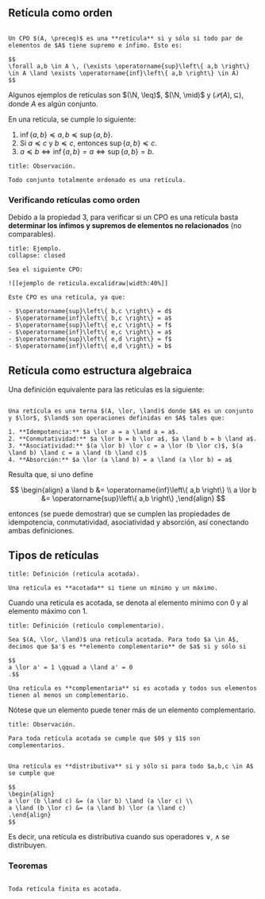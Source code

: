 ## Retícula como orden

```ad-definition

Un CPO $(A, \preceq)$ es una **retícula** si y sólo si todo par de elementos de $A$ tiene supremo e ínfimo. Esto es:

$$
\forall a,b \in A \, (\exists \operatorname{sup}\left\{ a,b \right\} \in A \land \exists \operatorname{inf}\left\{ a,b \right\} \in A)
$$

```

Algunos ejemplos de retículas son $(\N, \leq)$, $(\N, \mid)$ y $(\mathscr{P}(A), \subseteq)$, donde $A$ es algún conjunto.

En una retícula, se cumple lo siguiente:

1. $\operatorname{inf}\left\{ a,b \right\} \preceq a,b \preceq \operatorname{sup}\left\{ a,b \right\}$.
3. Si $a \preceq c$ y $b \preceq c$, entonces $\operatorname{sup}\left\{ a,b \right\} \preceq c$.
3. $a \preceq b \iff \operatorname{inf}\left\{ a,b \right\} = a \iff \operatorname{sup}\left\{ a,b \right\} = b$.

```ad-proposition
title: Observación.

Todo conjunto totalmente ordenado es una retícula.

```

### Verificando retículas como orden

Debido a la propiedad 3, para verificar si un CPO es una retícula basta **determinar los ínfimos y supremos de elementos no relacionados** (no comparables).

```ad-example
title: Ejemplo.
collapse: closed

Sea el siguiente CPO:

![[ejemplo de reticula.excalidraw|width:40%]]

Este CPO es una retícula, ya que:

- $\operatorname{sup}\left\{ b,c \right\} = d$
- $\operatorname{inf}\left\{ b,c \right\} = a$
- $\operatorname{sup}\left\{ e,c \right\} = f$
- $\operatorname{inf}\left\{ e,c \right\} = a$
- $\operatorname{sup}\left\{ e,d \right\} = f$
- $\operatorname{inf}\left\{ e,d \right\} = b$

```

## Retícula como estructura algebraica

Una definición equivalente para las retículas es la siguiente:

```ad-definition

Una retícula es una terna $(A, \lor, \land)$ donde $A$ es un conjunto y $\lor$, $\land$ son operaciones definidas en $A$ tales que:

1. **Idempotencia:** $a \lor a = a \land a = a$.
2. **Conmutatividad:** $a \lor b = b \lor a$, $a \land b = b \land a$.
3. **Asociatividad:** $(a \lor b) \lor c = a \lor (b \lor c)$, $(a \land b) \land c = a \land (b \land c)$
4. **Absorción:** $a \lor (a \land b) = a \land (a \lor b) = a$

```

Resulta que, si uno define

$$
\begin{align}
a \land b &= \operatorname{inf}\left\{ a,b \right\} \\
a \lor b &= \operatorname{sup}\left\{ a,b \right\}
,\end{align}
$$

entonces (se puede demostrar) que se cumplen las propiedades de idempotencia, conmutatividad, asociatividad y absorción, así conectando ambas definiciones.

## Tipos de retículas

```ad-definition
title: Definición (retícula acotada).

Una retícula es **acotada** si tiene un mínimo y un máximo. 

```

Cuando una retícula es acotada, se denota al elemento mínimo con $0$ y al elemento máximo con $1$.

```ad-definition
title: Definición (retículo complementario).

Sea $(A, \lor, \land)$ una retícula acotada. Para todo $a \in A$, decimos que $a'$ es **elemento complementario** de $a$ si y sólo si

$$
a \lor a' = 1 \qquad a \land a' = 0
.$$

Una retícula es **complementaria** si es acotada y todos sus elementos tienen al menos un complementario.

```

Nótese que un elemento puede tener más de un elemento complementario.

```ad-proposition
title: Observación.

Para toda retícula acotada se cumple que $0$ y $1$ son complementarios.

```

```ad-definition

Una retícula es **distributiva** si y sólo si para todo $a,b,c \in A$ se cumple que

$$
\begin{align}
a \lor (b \land c) &= (a \lor b) \land (a \lor c) \\
a \land (b \lor c) &= (a \land b) \lor (a \land c)
.\end{align}
$$

```

Es decir, una retícula es distributiva cuando sus operadores $\lor$, $\land$ se distribuyen.

### Teoremas

```ad-theorem

Toda retícula finita es acotada.

```
